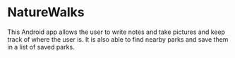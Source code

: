 # NatureWalks
This Android app allows the user to write notes and take pictures and keep track of where the user is. It is also able to find nearby parks and save them in a list of saved parks.
